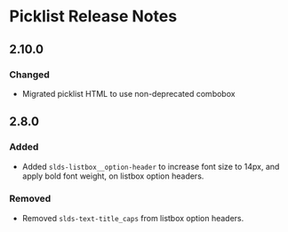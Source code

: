 <!-- Release notes authoring guidelines: http://keepachangelog.com/ -->

# Picklist Release Notes

<!-- ## [Unreleased] -->
## 2.10.0

### Changed

- Migrated picklist HTML to use non-deprecated combobox

## 2.8.0

### Added

- Added `slds-listbox__option-header` to increase font size to 14px, and apply bold font weight, on listbox option headers.

### Removed

- Removed `slds-text-title_caps` from listbox option headers.
